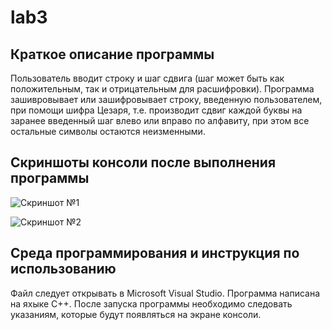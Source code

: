# lab3

## Краткое описание программы
Пользователь вводит строку и шаг сдвига (шаг может быть как положительным, так и отрицательным для расшифровки). Программа зашивровывает или зашифровывает строку, введенную пользователем, при помощи шифра Цезаря, т.е. производит сдвиг каждой буквы на заранее введенный шаг влево или вправо по алфавиту, при этом все остальные символы остаются неизменными.

## Скриншоты консоли после выполнения программы
![Скриншот №1](https://sun9-88.userapi.com/impg/2fthF8aMj46o6L8D5pwvlfgqDvO1EFOpPS0FEg/rnc9NphcOyI.jpg?size=1228x314&quality=96&sign=8281100c4641045872f1b6b1aac16851&type=album)

![Скриншот №2](https://sun9-76.userapi.com/impg/D-ETYaLrJUjkCiVzJ1V-P3rUQhefOM0QXJbFsA/E2b-DFg9RZE.jpg?size=1227x401&quality=96&sign=bbbeacade8ff0ee5642ce09435dcf81a&type=album)


## Среда программирования и инструкция по использованию
Файл следует открывать в Microsoft Visual Studio. Программа написана на яхыке С++. После запуска программы необходимо следовать указаниям, которые будут появляться на экране консоли.
